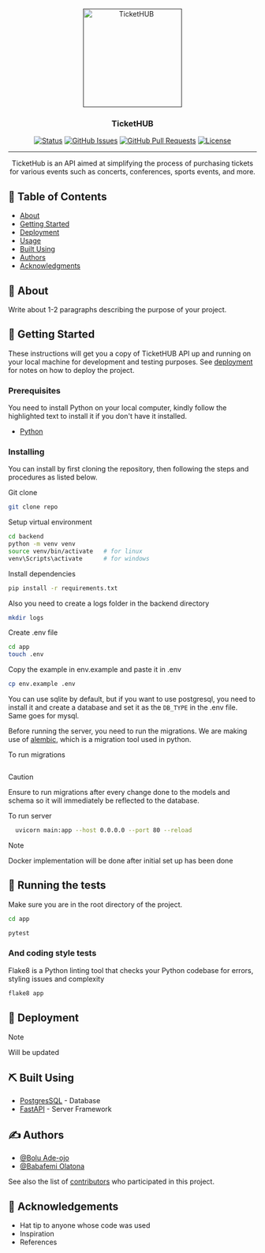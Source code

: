 <p align="center">
  <a href="" rel="noopener">
 <img width=200px height=200px src="https://i.pinimg.com/originals/f9/ca/ad/f9caad5c1cf0d948ea9c747160ca342b.jpg" alt="TicketHUB"></a>
</p>

<h3 align="center">TicketHUB</h3>

<div align="center">

[![Status](https://img.shields.io/badge/status-active-success.svg)]()
[![GitHub Issues](https://img.shields.io/github/issues/bolexs/TicketHUB.svg)](https://github.com/bolexs/TicketHUB/issues)
[![GitHub Pull Requests](https://img.shields.io/github/issues-pr/bolexs/TicketHUB.svg)](https://github.com/bolexs/TicketHUB/pulls)
[![License](https://img.shields.io/badge/license-MIT-blue.svg)](/LICENSE)

</div>

---

<p align="center"> TicketHub is an API aimed at simplifying the process of purchasing tickets for various events such as concerts, conferences, sports events, and more.
    <br> 
</p>

## 📝 Table of Contents

- [About](#about)
- [Getting Started](#getting_started)
- [Deployment](#deployment)
- [Usage](#usage)
- [Built Using](#built_using)
- [Authors](#authors)
- [Acknowledgments](#acknowledgement)

## 🧐 About <a name = "about"></a>

Write about 1-2 paragraphs describing the purpose of your project.

## 🏁 Getting Started <a name = "getting_started"></a>

These instructions will get you a copy of TicketHUB API up and running on your local machine for development and testing purposes. See [deployment](#deployment) for notes on how to deploy the project.

### Prerequisites

 You need to install Python on your local computer, kindly follow the highlighted text to install it if you don't have it installed.

- [Python](https://www.python.org/downloads/)

### Installing

You can install by first cloning the repository, then following the steps and procedures as listed below.

Git clone

  ```bash
  git clone repo
  ```

Setup virtual environment

  ```bash
  cd backend
  python -m venv venv
  source venv/bin/activate   # for linux
  venv\Scripts\activate      # for windows
  ```

Install dependencies

  ```bash
  pip install -r requirements.txt
  ```

Also you need to create a logs folder in the backend directory

  ```bash
  mkdir logs
  ```

Create .env file

  ```bash
  cd app
  touch .env
  ```

Copy the example in env.example and paste it in .env

  ```bash
  cp env.example .env
  ```

  You can use sqlite by default, but if you want to use postgresql, you need to install it and create a database and set it as the `DB_TYPE` in the .env file. Same goes for mysql.

Before running the server, you need to run the migrations. We are making use of [alembic](https://alembic.sqlalchemy.org/en/latest/), which is a migration tool used in python.

 To run migrations

 ```bash

 ```

 > [!CAUTION]
 > Ensure to run migrations after every change done to the models and schema so it will immediately be reflected to the database.

 To run server

 ```bash
   uvicorn main:app --host 0.0.0.0 --port 80 --reload
 ```

 > [!NOTE]
> Docker implementation will be done after initial set up has been done


## 🔧 Running the tests <a name = "tests"></a>

Make sure you are in the root directory of the project.

  ```bash
  cd app
  ```

  ```bash
  pytest
  ```

### And coding style tests

Flake8 is a Python linting tool that checks your Python codebase for errors, styling issues and complexity

```bash
flake8 app
```


## 🚀 Deployment <a name = "deployment"></a>

> [!NOTE]
> Will be updated

## ⛏️ Built Using <a name = "built_using"></a>

- [PostgresSQL](https://www.postgresql.org/) - Database
- [FastAPI](https://fastapi.tiangolo.com/) - Server Framework


## ✍️ Authors <a name = "authors"></a>

- [@Bolu Ade-ojo](https://github.com/bolexs)
- [@Babafemi Olatona](https://github.com/babafemiolatona)

See also the list of [contributors](https://github.com/bolexs/TicketHUB/contributors) who participated in this project.

## 🎉 Acknowledgements <a name = "acknowledgement"></a>

- Hat tip to anyone whose code was used
- Inspiration
- References
